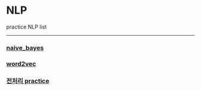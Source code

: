 # NLP
practice NLP list
* * *
### [naive_bayes](https://github.com/Jo-ad-fontes/NLP/blob/main/4w16d_/1_naive_bayes.ipynb) 

### [word2vec](https://github.com/Jo-ad-fontes/NLP/blob/main/4w16d_/2_word2vec.ipynb)

### [전처리 practice](https://github.com/Jo-ad-fontes/NLP/blob/main/4w16d_/NLP%201st)

